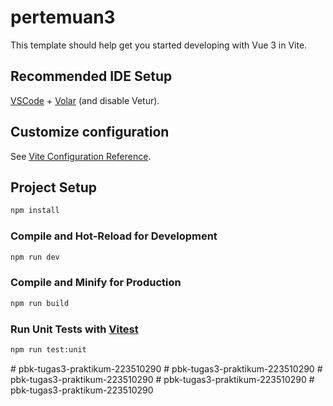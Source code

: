 # pertemuan3

This template should help get you started developing with Vue 3 in Vite.

## Recommended IDE Setup

[VSCode](https://code.visualstudio.com/) + [Volar](https://marketplace.visualstudio.com/items?itemName=Vue.volar) (and disable Vetur).

## Customize configuration

See [Vite Configuration Reference](https://vitejs.dev/config/).

## Project Setup

```sh
npm install
```

### Compile and Hot-Reload for Development

```sh
npm run dev
```

### Compile and Minify for Production

```sh
npm run build
```

### Run Unit Tests with [Vitest](https://vitest.dev/)

```sh
npm run test:unit
```
#   p b k - t u g a s 3 - p r a k t i k u m - 2 2 3 5 1 0 2 9 0  
 #   p b k - t u g a s 3 - p r a k t i k u m - 2 2 3 5 1 0 2 9 0  
 #   p b k - t u g a s 3 - p r a k t i k u m - 2 2 3 5 1 0 2 9 0  
 #   p b k - t u g a s 3 - p r a k t i k u m - 2 2 3 5 1 0 2 9 0  
 #   p b k - t u g a s 3 - p r a k t i k u m - 2 2 3 5 1 0 2 9 0  
 